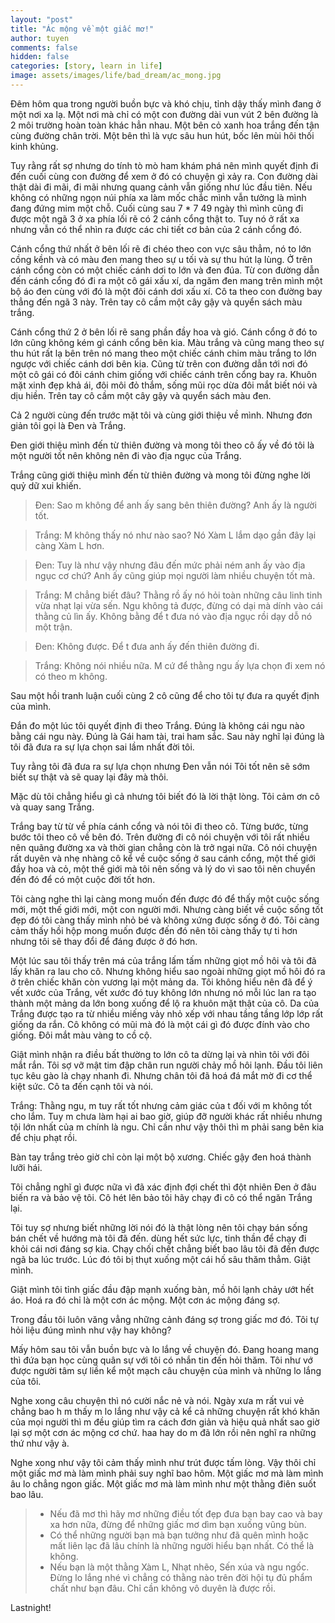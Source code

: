 ```yaml
---
layout: "post"
title: "Ác mộng về một giấc mơ!"
author: tuyen
comments: false
hidden: false
categories: [story, learn in life]
image: assets/images/life/bad_dream/ac_mong.jpg
---
```


Đêm hôm qua trong người buồn bực và khó chịu, tỉnh dậy thấy mình đang ở một nơi xa lạ. Một nơi mà chỉ có một con đường dài vun vút 2 bên đường là 2 môi trường hoàn toàn khác hẳn nhau. Một bên cỏ xanh hoa trắng đến tận cùng đường chân trời. Một bên thì là vực sâu hun hút, bốc lên mùi hôi thối kinh khủng.

Tuy rằng rất sợ nhưng do tính tò mò ham khám phá nên mình quyết định đi đến cuối cùng con đường để xem ở đó có chuyện gì xảy ra. Con đường dài thật dài đi mãi, đi mãi nhưng quang cảnh vẫn giống như lúc đầu tiên. Nếu không có những ngọn núi phía xa làm mốc chắc mình vẫn tưởng là mình đang đứng mim một chỗ. Cuối cùng sau 7 * 7 49 ngày thì mình cũng đi được một ngã 3 ở xa phía lối rẽ có 2 cánh cổng thật to. Tuy nó ở rất xa nhưng vẫn có thể nhìn ra được các chi tiết cơ bản của 2 cánh cổng đó.

Cánh cổng thứ nhất ở bên lối rẽ đi chéo theo con vực sâu thẳm, nó to lớn cồng kềnh và có màu đen mang theo sự u tối và sự thu hút lạ lùng. Ở trên cánh cổng còn có một chiếc cánh dơi to lớn và đen đúa. Từ con đường dẫn đến cánh cổng đó đi ra một cô gái xấu xí, da ngăm đen mang trên mình một bộ áo đen cùng với đó là một đôi cánh dơi xấu xí. Cô ta theo con đường bay thẳng đến ngã 3 này. Trên tay cô cầm một cây gậy và quyển sách màu trắng.

Cánh cổng thứ 2 ở bên lối rẽ sang phần đầy hoa và gió. Cánh cổng ở đó to lớn cũng không kém gì cánh cổng bên kia. Màu trắng và cũng mang theo sự thu hút rất lạ bên trên nó mang theo một chiếc cánh chim màu trắng to lớn ngược với chiếc cánh dơi bên kia. Cũng từ trên con đường dẫn tới nơi đó một cô gái có đôi cánh chim giống với chiếc cánh trên cổng bay ra. Khuôn mặt xinh đẹp khả ái, đôi môi đỏ thắm, sống mũi rọc dừa đôi mắt biết nói và dịu hiền. Trên tay cô cầm một cây gậy và quyển sách màu đen.

Cả 2 người cùng đến trước mặt tôi và cùng giới thiệu về mình. Nhưng đơn giản tôi gọi là Đen và Trắng.

Đen giới thiệu mình đến từ thiên đường và mong tôi theo cô ấy về đó tôi là một người tốt nên không nên đi vào địa ngục của Trắng.

Trắng cũng giới thiệu mình đến từ thiên đường và mong tôi đừng nghe lời quỷ dữ xui khiến.

>Đen: Sao m không để anh ấy sang bên thiên đường? Anh ấy là người tốt.

>Trắng: M không thấy nó như nào sao? Nó Xàm L lắm dạo gần đây lại càng Xàm L hơn.

>Đen: Tuy là như vậy nhưng đâu đến mức phải ném anh ấy vào địa ngục cơ chứ? Anh ấy cũng giúp mọi người làm nhiều chuyện tốt mà.

>Trắng: M chẳng biết đâu? Thằng rồ ấy nó hỏi toàn những câu linh tinh vừa nhạt lại vừa sến. Ngu không tả được, đừng có dại mà dính vào cái thằng củ lìn ấy. Không bằng để t đưa nó vào địa ngục rồi dạy dỗ nó một trận.

>Đen: Không được. Để t đưa anh ấy đến thiên đường đi.

>Trắng: Không nói nhiều nữa. M cứ để thằng ngu ấy lựa chọn đi xem nó có theo m không.

Sau một hồi tranh luận cuối cùng 2 cô cũng để cho tôi tự đưa ra quyết định của mình. 

Đắn đo một lúc tôi quyết định đi theo Trắng. Đúng là không cái ngu nào bằng cái ngu này. Đúng là Gái ham tài, trai ham sắc. Sau này nghĩ lại đúng là tôi đã đưa ra sự lựa chọn sai lầm nhất đời tôi.

Tuy rằng tôi đã đưa ra sự lựa chọn nhưng Đen vẫn nói Tôi tốt nên sẽ sớm biết sự thật và sẽ quay lại đây mà thôi.

Mặc dù tôi chẳng hiểu gì cả nhưng tôi biết đó là lời thật lòng. Tôi cảm ơn cô và quay sang Trắng.

Trắng bay từ từ về phía cánh cổng và nói tôi đi theo cô. Từng bước, từng bước tôi theo cô về bên đó. Trên đường đi cô nói chuyện với tôi rất nhiều nên quãng đường xa và thời gian chẳng còn là trở ngại nữa. Cô nói chuyện rất duyên và nhẹ nhàng cô kể về cuộc sống ở sau cánh cổng, một thế giới đầy hoa và cỏ, một thế giới mà tôi nên sống và lý do vì sao tôi nên chuyển đến đó để có một cuộc đời tốt hơn.

Tôi càng nghe thì lại càng mong muốn đến được đó để thấy một cuộc sống mới, một thế giới mới, một con người mới. Nhưng càng biết về cuộc sống tốt đẹp đó tôi càng thấy mình nhỏ bé và không xứng được sống ở đó. Tôi càng cảm thấy hồi hộp mong muốn được đến đó nên tôi càng thấy tự ti hơn nhưng tôi sẽ thay đổi để đáng được ở đó hơn. 

Một lúc sau tôi thấy trên má của trắng lấm tấm những giọt mồ hôi và tôi đã lấy khăn ra lau cho cô. Nhưng không hiểu sao ngoài những giọt mồ hôi đó ra ở trên chiếc khăn còn vương lại một mảng da. Tôi không hiểu nên đã để ý vết xước của Trắng, vết xước đó tuy không lớn nhưng nó mỗi lúc lan ra tạo thành một mảng da lớn bong xuống để lộ ra khuôn mặt thật của cô. Da của Trắng được tạo ra từ nhiều miếng vảy nhỏ xếp với nhau tầng tầng lớp lớp rất giống da rắn. Cô không có mũi mà đó là một cái gì đó được đính vào cho giống. Đôi mắt màu vàng to cồ cộ.

Giật mình nhận ra điều bất thường to lớn cô ta dừng lại và nhìn tôi với đôi mắt rắn. Tôi sợ vỡ mật tim đập chân run người chảy mồ hôi lạnh. Đầu tôi liên tục kêu gào là chạy nhanh đi. Nhưng chân tôi đã hoá đá mắt mờ đi cơ thể kiệt sức. Cô ta đến cạnh tôi và nói.

Trắng: Thằng ngu, m tuy rất tốt nhưng cảm giác của t đối với m không tốt cho lắm. Tuy m chưa làm hại ai bao giờ, giúp đỡ người khác rất nhiều nhưng tội lớn nhất của m chính là ngu. Chỉ cần như vậy thôi thì m phải sang bên kia để chịu phạt rồi.

Bàn tay trắng trẻo giờ chỉ còn lại một bộ xương. Chiếc gậy đen hoá thành lưỡi hái.

Tôi chẳng nghĩ gì được nữa vì đã xác định đợi chết thì đột nhiên Đen ở đâu biến ra và bảo vệ tôi. Cô hét lên bảo tôi hãy chạy đi cô có thể ngăn Trắng lại.

Tôi tuy sợ nhưng biết những lời nói đó là thật lòng nên tôi chạy bán sống bán chết về hướng mà tôi đã đến. dùng hết sức lực, tinh thần để chạy đi khỏi cái nơi đáng sợ kia. Chạy chối chết chẳng biết bao lâu tôi đã đến được ngã ba lúc trước. Lúc đó tôi bị thụt xuống một cái hố sâu thăm thẳm. Giật mình.

Giật mình tôi tỉnh giấc đầu đập mạnh xuống bàn, mồ hôi lạnh chảy ướt hết áo. Hoá ra đó chỉ là một cơn ác mộng. Một cơn ác mộng đáng sợ.

Trong đầu tôi luôn văng vẳng những cảnh đáng sợ trong giấc mơ đó. Tôi tự hỏi liệu đúng mình như vậy hay không? 

Mấy hôm sau tôi vẫn buồn bực và lo lắng về chuyện đó. Đang hoang mang thì đứa bạn học cùng quân sự với tôi có nhắn tin đến hỏi thăm. Tôi như vớ được người tâm sự liền kể một mạch câu chuyện của mình và những lo lắng của tôi.

Nghe xong câu chuyện thì nó cười nắc nẻ và nói. Ngày xưa m rất vui vẻ chẳng bao h m thấy m lo lắng như vậy cả kể cả những chuyện rất khó khăn của mọi người thì m đều giúp tìm ra cách đơn giản và hiệu quả nhất sao giờ lại sợ một cơn ác mộng cơ chứ. haa hay do m đã lớn rồi nên nghĩ ra những thứ như vậy à.

Nghe xong như vậy tôi cảm thấy mình như trút được tấm lòng. Vậy thôi chỉ một giấc mơ mà làm mình phải suy nghĩ bao hôm. Một giấc mơ mà làm mình âu lo chẳng ngon giấc. Một giấc mơ mà làm mình như một thằng điên suốt bao lâu.

>- Nếu đã mơ thì hãy mơ những điều tốt đẹp đưa bạn bay cao và bay xa hơn nữa, đừng để những giấc mơ dìm bạn xuống vũng bùn.
>- Có thể những người bạn mà bạn tưởng như đã quên mình hoặc mất liên lạc đã lâu chính là những người hiểu bạn nhất. Có thể là không.
>- Nếu bạn là một thằng Xàm L, Nhạt nhẽo, Sến xúa và ngu ngốc. Đừng lo lắng nhé vì chẳng có thằng nào trên đời hội tụ đủ phẩm chất như bạn đâu. Chỉ cần không vô duyên là được rồi.

Lastnight!
